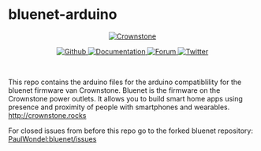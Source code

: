 # bluenet-arduino

<p align="center">
  <a href="https://crownstone.rocks">
    <img src="https://avatars0.githubusercontent.com/u/19687047?s=300&u=2bf39117bd4b49d941d1fe3d8d3a53957aafbc6b" alt="Crownstone">
  </a>
</p>

<p align="center">
  <a href="https://twitter.com/CrownstoneRocks">
    <img src="https://img.shields.io/badge/Github-Crownstone/bluenet-blue" alt="Github">
  </a>
  <a href="http://crownstone.github.io/bluenet/">
    <img src="http://img.shields.io/badge/read_the-docs-2196f3.svg" alt="Documentation">
  </a>
  <a href="https://crownstone.slack.com/">
    <img src="https://img.shields.io/badge/Forum-Slack-blue" alt="Forum">
  </a>
  <a href="https://twitter.com/CrownstoneRocks">
    <img src="https://img.shields.io/badge/Twitter-CrownstoneRocks-blue" alt="Twitter">
  </a>
</p>

<br>

This repo contains the arduino files for the arduino compatiblility for the bluenet firmware van Crownstone. Bluenet is the firmware on the Crownstone power outlets. It allows you to build smart home apps using presence and proximity of people with smartphones and wearables. http://crownstone.rocks

For closed issues from before this repo go to the forked bluenet repository: [PaulWondel:bluenet/issues](https://github.com/PaulWondel/bluenet/issues?q=is%3Aissue+is%3Aclosed)
